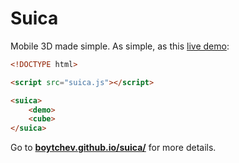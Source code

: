 # Suica

Mobile 3D made simple. As simple, as this [live demo](https://boytchev.github.io/suica/examples/minimal-example.html):


```html
<!DOCTYPE html>

<script src="suica.js"></script>

<suica>
    <demo>
    <cube>
</suica>
```

Go to [**boytchev.github.io/suica/**](https://boytchev.github.io/suica/index.html) for more details.
